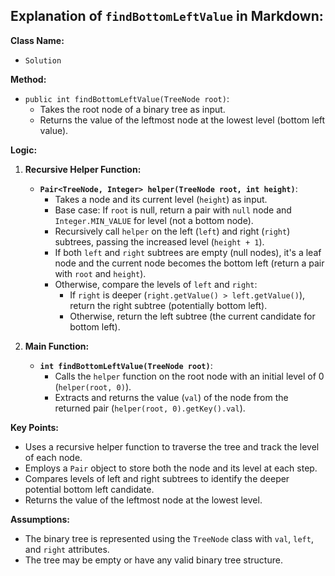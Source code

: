 ## Explanation of `findBottomLeftValue` in Markdown:

**Class Name:**

* `Solution`

**Method:**

* `public int findBottomLeftValue(TreeNode root)`:
    - Takes the root node of a binary tree as input.
    - Returns the value of the leftmost node at the lowest level (bottom left value).

**Logic:**

1. **Recursive Helper Function:**
    - **`Pair<TreeNode, Integer> helper(TreeNode root, int height)`**:
        - Takes a node and its current level (`height`) as input.
        - Base case: If `root` is null, return a pair with `null` node and `Integer.MIN_VALUE` for level (not a bottom node).
        - Recursively call `helper` on the left (`left`) and right (`right`) subtrees, passing the increased level (`height + 1`).
        - If both `left` and `right` subtrees are empty (null nodes), it's a leaf node and the current node becomes the bottom left (return a pair with `root` and `height`).
        - Otherwise, compare the levels of `left` and `right`:
            - If `right` is deeper (`right.getValue() > left.getValue()`), return the right subtree (potentially bottom left).
            - Otherwise, return the left subtree (the current candidate for bottom left).

2. **Main Function:**
    - **`int findBottomLeftValue(TreeNode root)`**:
        - Calls the `helper` function on the root node with an initial level of 0 (`helper(root, 0)`).
        - Extracts and returns the value (`val`) of the node from the returned pair (`helper(root, 0).getKey().val`).

**Key Points:**

- Uses a recursive helper function to traverse the tree and track the level of each node.
- Employs a `Pair` object to store both the node and its level at each step.
- Compares levels of left and right subtrees to identify the deeper potential bottom left candidate.
- Returns the value of the leftmost node at the lowest level.

**Assumptions:**

- The binary tree is represented using the `TreeNode` class with `val`, `left`, and `right` attributes.
- The tree may be empty or have any valid binary tree structure.
